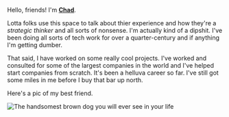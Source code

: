 Hello, friends! I'm  **[Chad](https://www.linkedin.com/in/juettner/)**.

Lotta folks use this space to talk about thier experience and how they're a *strategic thinker* and all sorts of nonsense. I'm actually kind of a dipshit. I've been doing all sorts of tech work for over a quarter-century and if anything I'm getting dumber.

That said, I have worked on some really cool projects. I've worked and consulted for some of the largest companies in the world and I've helped start companies from scratch. It's been a helluva career so far. I've still got some miles in me before I buy that bar up north.

Here's a pic of my best friend.

![The handsomest brown dog you will ever see in your life](/juettner/assets/otis.jpeg)
